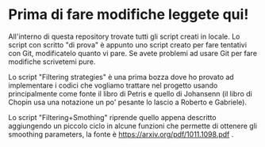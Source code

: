 # Prima di fare modifiche leggete qui!

All'interno di questa repository trovate tutti gli script creati in locale. Lo script con scritto
"di prova" è appunto uno script creato per fare tentativi con Git, modificatelo quanto vi pare.
Se avete problemi ad usare Git per fare modifiche scrivetemi pure.

Lo script "Filtering strategies" è una prima bozza dove ho provato ad implementare i codici che vogliamo trattare nel progetto
usando principalmente come fonte il libro di Petris e quello di Johansenn (il libro di Chopin usa una notazione un po' pesante lo lascio
a Roberto e Gabriele).

Lo script "Filtering+Smothing" riprende quello appena descritto aggiungendo un piccolo ciclo in alcune funzioni che permette di ottenere gli smoothing parameters,
la fonte è https://arxiv.org/pdf/1011.1098.pdf .







